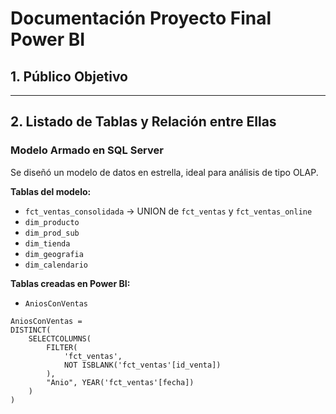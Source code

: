 # Documentación Proyecto Final Power BI

## 1. Público Objetivo



---

## 2. Listado de Tablas y Relación entre Ellas

### Modelo Armado en SQL Server

Se diseñó un modelo de datos en estrella, ideal para análisis de tipo OLAP.

**Tablas del modelo:**

- `fct_ventas_consolidada` → UNION de `fct_ventas` y `fct_ventas_online`
- `dim_producto`
- `dim_prod_sub`
- `dim_tienda`
- `dim_geografia`
- `dim_calendario`

**Tablas creadas en Power BI:**

- `AniosConVentas`
```dax
AniosConVentas = 
DISTINCT(
    SELECTCOLUMNS(
        FILTER(
            'fct_ventas',
            NOT ISBLANK('fct_ventas'[id_venta])
        ),
        "Anio", YEAR('fct_ventas'[fecha])
    )
)